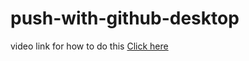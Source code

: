 # push-with-github-desktop

video link for how to do this <a href="https://www.youtube.com/watch?v=XEfPK0mgXnA">Click here </a>
